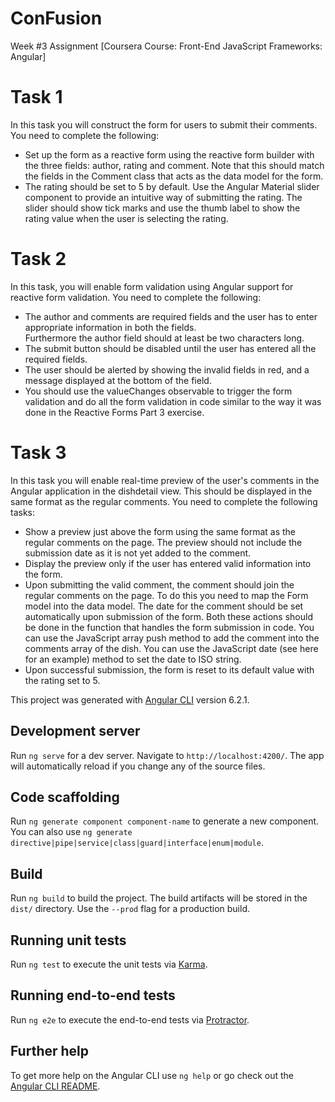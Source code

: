 # ConFusion

Week #3 Assignment [Coursera Course: Front-End JavaScript Frameworks: Angular]

Task 1
======
In this task you will construct the form for users to submit their comments. You need to complete the following:
- Set up the form as a reactive form using the reactive form builder with the three fields: author, rating and comment. Note that this should match the fields in the Comment class that acts as the data model for the form.
- The rating should be set to 5 by default. Use the Angular Material slider component to provide an intuitive way of submitting the rating. The slider should show tick marks and use the thumb label to show the rating value when the user is selecting the rating.

Task 2
======
In this task, you will enable form validation using Angular support for reactive form validation. You need to complete the following:

- The author and comments are required fields and the user has to enter appropriate information in both the fields.             
Furthermore the author field should at least be two characters long.
- The submit button should be disabled until the user has entered all the required fields.
- The user should be alerted by showing the invalid fields in red, and a message displayed at the bottom of the field.
- You should use the valueChanges observable to trigger the form validation and do all the form validation in code similar to the way it was done in the Reactive Forms Part 3 exercise.

Task 3
======
In this task you will enable real-time preview of the user's comments in the Angular application in the dishdetail view. This should be displayed in the same format as the regular comments. You need to complete the following tasks:
- Show a preview just above the form using the same format as the regular comments on the page. The preview should not include the submission date as it is not yet added to the comment.
- Display the preview only if the user has entered valid information into the form.
- Upon submitting the valid comment, the comment should join the regular comments on the page. To do this you need to map the Form model into the data model. The date for the comment should be set automatically upon submission of the form. Both these actions should be done in the function that handles the form submission in code. You can use the JavaScript array push method to add the comment into the comments array of the dish. You can use the JavaScript date (see here for an example) method to set the date to ISO string.
- Upon successful submission, the form is reset to its default value with the rating set to 5.



This project was generated with [Angular CLI](https://github.com/angular/angular-cli) version 6.2.1.

## Development server

Run `ng serve` for a dev server. Navigate to `http://localhost:4200/`. The app will automatically reload if you change any of the source files.

## Code scaffolding

Run `ng generate component component-name` to generate a new component. You can also use `ng generate directive|pipe|service|class|guard|interface|enum|module`.

## Build

Run `ng build` to build the project. The build artifacts will be stored in the `dist/` directory. Use the `--prod` flag for a production build.

## Running unit tests

Run `ng test` to execute the unit tests via [Karma](https://karma-runner.github.io).

## Running end-to-end tests

Run `ng e2e` to execute the end-to-end tests via [Protractor](http://www.protractortest.org/).

## Further help

To get more help on the Angular CLI use `ng help` or go check out the [Angular CLI README](https://github.com/angular/angular-cli/blob/master/README.md).
